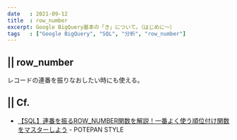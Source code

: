 ```yaml
---
date   : 2021-09-12
title  : row_number
excerpt: Google BigQuery基本の「き」について。（はじめに～）
tags   : ["Google BigQuery", "SQL", "分析", "row_number"]
---
```


## || row_number

レコードの連番を振りなおしたい時にも使える。

## || Cf.
+ [【SQL】連番を振るROW_NUMBER関数を解説！一番よく使う順位付け関数をマスターしよう](https://style.potepan.com/articles/23566.html) - POTEPAN STYLE
